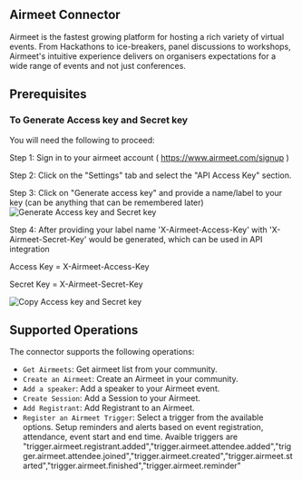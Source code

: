 ## Airmeet Connector

Airmeet is the fastest growing platform for hosting a rich variety of virtual events. From Hackathons to ice-breakers, panel discussions to workshops, Airmeet's intuitive experience delivers on organisers expectations for a wide range of events and not just conferences.

## Prerequisites

### To Generate Access key and Secret key

You will need the following to proceed:

Step 1: Sign in to your airmeet account ( https://www.airmeet.com/signup )

Step 2: Click on the "Settings" tab and select the "API Access Key" section.

Step 3: Click on "Generate access key" and provide a name/label to your key (can be anything that can be remembered later)
![Generate Access key and Secret key](https://s3-ap-south-1.amazonaws.com/ind-cdn.freshdesk.com/data/helpdesk/attachments/production/82017079115/original/VFPjpANY-BGgR06r6sZs0lSa-v8sUiPl1A.png?1634818045)

Step 4: After providing your label name 'X-Airmeet-Access-Key' with 'X-Airmeet-Secret-Key' would be generated, which can be used in API integration

Access Key = X-Airmeet-Access-Key

Secret Key = X-Airmeet-Secret-Key

![Copy Access key and Secret key](https://s3-ap-south-1.amazonaws.com/ind-cdn.freshdesk.com/data/helpdesk/attachments/production/82017079116/original/3UadSalyOAf1fqCDujELbc6FkkKJ7eNtmA.png?1634818046)

## Supported Operations

The connector supports the following operations:

- `Get Airmeets`: Get airmeet list from your community.
- `Create an Airmeet`: Create an Airmeet in your community.
- `Add a speaker`: Add a speaker to your Airmeet event.
- `Create Session`: Add a Session to your Airmeet.
- `Add Registrant`: Add Registrant to an Airmeet.
- `Register an Airmeet Trigger`: Select a trigger from the available options. Setup reminders and alerts based on event registration, attendance, event start and end time.
  Avaible triggers are "trigger.airmeet.registrant.added","trigger.airmeet.attendee.added","trigger.airmeet.attendee.joined","trigger.airmeet.created","trigger.airmeet.started","trigger.airmeet.finished","trigger.airmeet.reminder"
